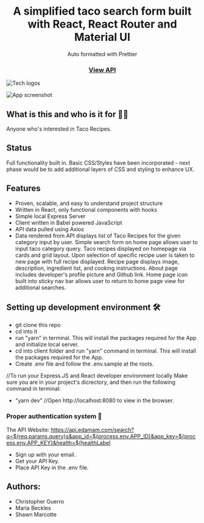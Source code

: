 <h1 align="center">A simplified taco search form built with React, React Router and Material UI</h1>

<div align="center">Auto formatted with Prettier</div>

<h3 align="center">
  <a href="https://api.edamam.com/search?q=${req.params.query}s&app_id=${process.env.APP_ID}&app_key=${process.env.APP_KEY}&health=${healthLabel">View API</a>
</h3>

![Tech logos]()

![App screenshot]()

## What is this and who is it for 🤷‍♀️
Anyone who's interested in Taco Recipes.


## Status
Full functionality built in. Basic CSS/Styles have been incorporated - next phase would be to add additional layers of CSS and styling to enhance UX.


## Features

- Proven, scalable, and easy to understand project structure
- Written in React, only functional components with hooks
- Simple local Express Server
- Client written in Babel powered JavaScript
- API data pulled using Axios
- Data rendered from API displays list of Taco Recipes for the given category input by user.
      Simple search form on home page allows user to input taco category query.
      Taco recipes displayed on homepage via cards and grid layout.
      Upon selection of specific recipe user is taken to new page with full recipe displayed.
      Recipe page displays image, description, ingredient list, and cooking instructions.
      About page includes developer's profile picture and Github link.
      Home page icon built into sticky nav bar allows user to return to home page view for additional searches.     


## Setting up development environment 🛠

- git clone this repo
- cd into it
- run "yarn" in terminal. This will install the packages required for the App and initialize local server.
- cd into client folder and run "yarn" command in terminal. This will install the packages required for the App.
- Create .env file and follow the .env.sample at the roots.

//To run your Express.JS and React developer environment locally
Make sure you are in your project's dicrectory, and then run the following command in terminal:
- "yarn dev"
//Open http://localhost:8080 to view in the browser.


### Proper authentication system 🔐

The API Website:
https://api.edamam.com/search?q=${req.params.query}s&app_id=${process.env.APP_ID}&app_key=${process.env.APP_KEY}&health=${healthLabel

- Sign up with your email.
- Get your API Key.
- Place API Key in the .env file.


## Authors:

- Christopher Guerro
- Maria Beckles
- Shawn Marcotte